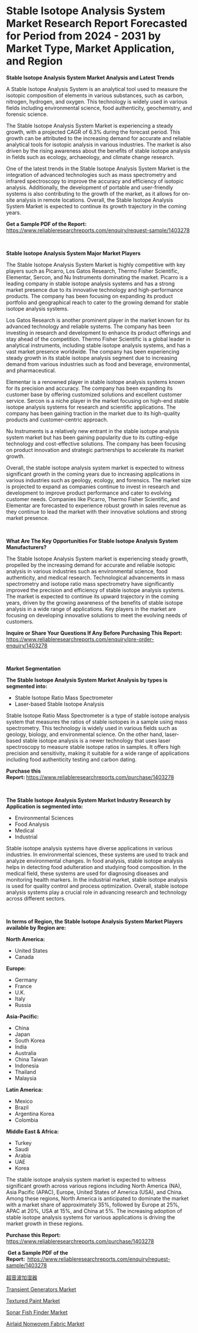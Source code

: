 <p><h1>Stable Isotope Analysis System Market Research Report Forecasted for Period from 2024 -  2031 by Market Type, Market Application, and Region</h1></p><p><strong>Stable Isotope Analysis System Market Analysis and Latest Trends</strong></p>
<p><p>A Stable Isotope Analysis System is an analytical tool used to measure the isotopic composition of elements in various substances, such as carbon, nitrogen, hydrogen, and oxygen. This technology is widely used in various fields including environmental science, food authenticity, geochemistry, and forensic science.</p><p>The Stable Isotope Analysis System Market is experiencing a steady growth, with a projected CAGR of 6.3% during the forecast period. This growth can be attributed to the increasing demand for accurate and reliable analytical tools for isotopic analysis in various industries. The market is also driven by the rising awareness about the benefits of stable isotope analysis in fields such as ecology, archaeology, and climate change research.</p><p>One of the latest trends in the Stable Isotope Analysis System Market is the integration of advanced technologies such as mass spectrometry and infrared spectroscopy to improve the accuracy and efficiency of isotopic analysis. Additionally, the development of portable and user-friendly systems is also contributing to the growth of the market, as it allows for on-site analysis in remote locations. Overall, the Stable Isotope Analysis System Market is expected to continue its growth trajectory in the coming years.</p></p>
<p><strong>Get a Sample PDF of the Report:&nbsp;</strong> <a href="https://www.reliableresearchreports.com/enquiry/request-sample/1403278">https://www.reliableresearchreports.com/enquiry/request-sample/1403278</a></p>
<p>&nbsp;</p>
<p><strong>Stable Isotope Analysis System Major Market Players</strong></p>
<p><p>The Stable Isotope Analysis System Market is highly competitive with key players such as Picarro, Los Gatos Research, Thermo Fisher Scientific, Elementar, Sercon, and Nu Instruments dominating the market. Picarro is a leading company in stable isotope analysis systems and has a strong market presence due to its innovative technology and high-performance products. The company has been focusing on expanding its product portfolio and geographical reach to cater to the growing demand for stable isotope analysis systems.</p><p>Los Gatos Research is another prominent player in the market known for its advanced technology and reliable systems. The company has been investing in research and development to enhance its product offerings and stay ahead of the competition. Thermo Fisher Scientific is a global leader in analytical instruments, including stable isotope analysis systems, and has a vast market presence worldwide. The company has been experiencing steady growth in its stable isotope analysis segment due to increasing demand from various industries such as food and beverage, environmental, and pharmaceutical.</p><p>Elementar is a renowned player in stable isotope analysis systems known for its precision and accuracy. The company has been expanding its customer base by offering customized solutions and excellent customer service. Sercon is a niche player in the market focusing on high-end stable isotope analysis systems for research and scientific applications. The company has been gaining traction in the market due to its high-quality products and customer-centric approach.</p><p>Nu Instruments is a relatively new entrant in the stable isotope analysis system market but has been gaining popularity due to its cutting-edge technology and cost-effective solutions. The company has been focusing on product innovation and strategic partnerships to accelerate its market growth.</p><p>Overall, the stable isotope analysis system market is expected to witness significant growth in the coming years due to increasing applications in various industries such as geology, ecology, and forensics. The market size is projected to expand as companies continue to invest in research and development to improve product performance and cater to evolving customer needs. Companies like Picarro, Thermo Fisher Scientific, and Elementar are forecasted to experience robust growth in sales revenue as they continue to lead the market with their innovative solutions and strong market presence.</p></p>
<p>&nbsp;</p>
<p><strong>What Are The Key Opportunities For Stable Isotope Analysis System Manufacturers?</strong></p>
<p><p>The Stable Isotope Analysis System market is experiencing steady growth, propelled by the increasing demand for accurate and reliable isotopic analysis in various industries such as environmental science, food authenticity, and medical research. Technological advancements in mass spectrometry and isotope ratio mass spectrometry have significantly improved the precision and efficiency of stable isotope analysis systems. The market is expected to continue its upward trajectory in the coming years, driven by the growing awareness of the benefits of stable isotope analysis in a wide range of applications. Key players in the market are focusing on developing innovative solutions to meet the evolving needs of customers.</p></p>
<p><strong>Inquire or Share Your Questions If Any Before Purchasing This Report:</strong> <a href="https://www.reliableresearchreports.com/enquiry/pre-order-enquiry/1403278">https://www.reliableresearchreports.com/enquiry/pre-order-enquiry/1403278</a></p>
<p>&nbsp;</p>
<p><strong>Market Segmentation</strong></p>
<p><strong>The Stable Isotope Analysis System Market Analysis by types is segmented into:</strong></p>
<p><ul><li>Stable Isotope Ratio Mass Spectrometer</li><li>Laser-based Stable Isotope Analysis</li></ul></p>
<p><p>Stable Isotope Ratio Mass Spectrometer is a type of stable isotope analysis system that measures the ratios of stable isotopes in a sample using mass spectrometry. This technology is widely used in various fields such as geology, biology, and environmental science. On the other hand, laser-based stable isotope analysis is a newer technology that uses laser spectroscopy to measure stable isotope ratios in samples. It offers high precision and sensitivity, making it suitable for a wide range of applications including food authenticity testing and carbon dating.</p></p>
<p><strong>Purchase this Report:&nbsp;</strong><a href="https://www.reliableresearchreports.com/purchase/1403278">https://www.reliableresearchreports.com/purchase/1403278</a></p>
<p>&nbsp;</p>
<p><strong>The Stable Isotope Analysis System Market Industry Research by Application is segmented into:</strong></p>
<p><ul><li>Environmental Sciences</li><li>Food Analysis</li><li>Medical</li><li>Industrial</li></ul></p>
<p><p>Stable isotope analysis systems have diverse applications in various industries. In environmental sciences, these systems are used to track and analyze environmental changes. In food analysis, stable isotope analysis helps in detecting food adulteration and studying food composition. In the medical field, these systems are used for diagnosing diseases and monitoring health markers. In the industrial market, stable isotope analysis is used for quality control and process optimization. Overall, stable isotope analysis systems play a crucial role in advancing research and technology across different sectors.</p></p>
<p>&nbsp;</p>
<p><strong>In terms of Region, the Stable Isotope Analysis System Market Players available by Region are:</strong></p>
<p>
    <p> <strong> North America: </strong>
        <ul>
            <li>United States</li>
            <li>Canada</li>
        </ul>
        </p> 
    <p> <strong> Europe: </strong>
        <ul>
            <li>Germany</li>
            <li>France</li>
            <li>U.K.</li>
            <li>Italy</li>
            <li>Russia</li>
        </ul>
        </p> 
    <p> <strong> Asia-Pacific: </strong>
        <ul>
            <li>China</li>
            <li>Japan</li>
            <li>South Korea</li>
            <li>India</li>
            <li>Australia</li>
            <li>China Taiwan</li>
            <li>Indonesia</li>
            <li>Thailand</li>
            <li>Malaysia</li>
        </ul>
        </p> 
    <p> <strong> Latin America: </strong>
        <ul>
            <li>Mexico</li>
            <li>Brazil</li>
            <li>Argentina Korea</li>
            <li>Colombia</li>
        </ul>
        </p> 
    <p> <strong> Middle East & Africa: </strong>
        <ul>
            <li>Turkey</li>
            <li>Saudi</li>
            <li>Arabia</li>
            <li>UAE</li>
            <li>Korea</li>
        </ul>
    </p>
    </p>
<p><p>The stable isotope analysis system market is expected to witness significant growth across various regions including North America (NA), Asia Pacific (APAC), Europe, United States of America (USA), and China. Among these regions, North America is anticipated to dominate the market with a market share of approximately 35%, followed by Europe at 25%, APAC at 20%, USA at 15%, and China at 5%. The increasing adoption of stable isotope analysis systems for various applications is driving the market growth in these regions.</p></p>
<p><strong>Purchase this Report: </strong><a href="https://www.reliableresearchreports.com/purchase/1403278">https://www.reliableresearchreports.com/purchase/1403278</a></p>
<p>&nbsp;<strong>Get a Sample PDF of the Report:&nbsp;&nbsp;</strong><a href="https://www.reliableresearchreports.com/enquiry/request-sample/1403278">https://www.reliableresearchreports.com/enquiry/request-sample/1403278</a></p>
<p><strong></strong></p>
<p><p><a href="https://medium.com/@cameroneffertz/%E8%B6%85%E9%9F%B3%E6%B3%A2%E5%8A%A0%E6%B9%BF%E5%99%A8%E3%81%AE%E5%B8%82%E5%A0%B4%E3%83%AC%E3%83%9D%E3%83%BC%E3%83%88%E3%81%AF-%E3%81%93%E3%81%AE%E5%B8%82%E5%A0%B4%E3%81%AE%E6%9C%80%E6%96%B0%E3%83%88%E3%83%AC%E3%83%B3%E3%83%89%E3%82%84%E6%88%90%E9%95%B7%E3%81%AE%E6%A9%9F%E4%BC%9A%E3%82%92%E6%98%8E%E3%82%89%E3%81%8B%E3%81%AB%E3%81%97%E3%81%A6%E3%81%84%E3%81%BE%E3%81%99-98adbd6186ee">超音波加湿器</a></p><p><a href="https://view.publitas.com/reportprime-1/transient-generators-market-analysis-and-market-size-global-industry-overview-market-segmentation-and-forecast-2024-to-2031/">Transient Generators Market</a></p><p><a href="https://view.publitas.com/reportprime-1/textured-paint-market-size-2024-2031-global-industrial-analysis-key-geographical-regions-market-share-top-key-players-product-types-and-forecast-research-report/">Textured Paint Market</a></p><p><a href="https://github.com/brentleyjimmiealvaradoz4l1rea/Market-Research-Report-List-1/blob/main/sonar-fish-finder-market.md">Sonar Fish Finder Market</a></p><p><a href="https://github.com/Angelnienowdseej3e45z3p8c/Market-Research-Report-List-1/blob/main/airlaid-nonwoven-fabric-market.md">Airlaid Nonwoven Fabric Market</a></p></p>